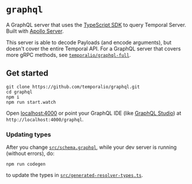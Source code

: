 # `graphql`

A GraphQL server that uses the [TypeScript SDK](https://docs.temporal.io/docs/typescript/introduction) to query Temporal Server. Built with [Apollo Server](https://www.apollographql.com/docs/apollo-server).

This server is able to decode Payloads (and encode arguments), but doesn't cover the entire Temporal API. For a GraphQL server that covers more gRPC methods, see [`temporalio/graphql-full`](https://github.com/temporalio/graphql-full).

## Get started

```
git clone https://github.com/temporalio/graphql.git
cd graphql
npm i
npm run start.watch
```

Open [localhost:4000](http://localhost:4000/) or point your GraphQL IDE (like [GraphQL Studio](https://studio.apollographql.com/sandbox/explorer)) at `http://localhost:4000/graphql`.

### Updating types

After you change [`src/schema.graphql`](src/schema.graphql), while your dev server is running (without errors), do:

```
npm run codegen
``` 

to update the types in [`src/generated-resolver-types.ts`](src/generated-resolver-types.ts).


